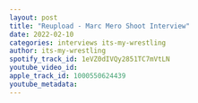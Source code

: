 ```yaml
---
layout: post
title: "Reupload - Marc Mero Shoot Interview"
date: 2022-02-10
categories: interviews its-my-wrestling
author: its-my-wrestling
spotify_track_id: 1eVZ0dIVQy2851TC7mVtLN
youtube_video_id: 
apple_track_id: 1000550624439
youtube_metadata: 
---
```

